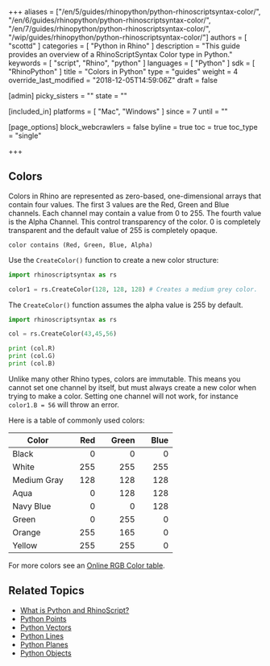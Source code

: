 +++
aliases = ["/en/5/guides/rhinopython/python-rhinoscriptsyntax-color/", "/en/6/guides/rhinopython/python-rhinoscriptsyntax-color/", "/en/7/guides/rhinopython/python-rhinoscriptsyntax-color/", "/wip/guides/rhinopython/python-rhinoscriptsyntax-color/"]
authors = [ "scottd" ]
categories = [ "Python in Rhino" ]
description = "This guide provides an overview of a RhinoScriptSyntax Color type in Python."
keywords = [ "script", "Rhino", "python" ]
languages = [ "Python" ]
sdk = [ "RhinoPython" ]
title = "Colors in Python"
type = "guides"
weight = 4
override_last_modified = "2018-12-05T14:59:06Z"
draft = false

[admin]
picky_sisters = ""
state = ""

[included_in]
platforms = [ "Mac", "Windows" ]
since = 7
until = ""

[page_options]
block_webcrawlers = false
byline = true
toc = true
toc_type = "single"

+++

## Colors

Colors in Rhino are represented as  zero-based, one-dimensional arrays that contain four values.  The first 3 values are the Red, Green and Blue channels.  Each channel may contain a value from 0 to 255.  The fourth value is the Alpha Channel.  This control transparency of the color.  0 is completely transparent and the default value of 255 is completely opaque. 

```
color contains (Red, Green, Blue, Alpha)
```

Use the `CreateColor()` function to create a new color structure:

```python
import rhinoscriptsyntax as rs

color1 = rs.CreateColor(128, 128, 128) # Creates a medium grey color.
```

The `CreateColor()` function assumes the alpha value is 255 by default. 

```python
import rhinoscriptsyntax as rs

col = rs.CreateColor(43,45,56)

print (col.R)
print (col.G)
print (col.B)
```

Unlike many other Rhino types, colors are immutable.  This means you cannot set one channel by itself, but must always create a new color when trying to make a color.  Setting one channel will not work, for instance `color1.B = 56` will throw an error. 

Here is a table of commonly used colors:

| Color       |      |  Red |      | Green |      | Blue |
| ----------- | ---- | ---: | ---- | ----: | ---- | ---: |
| Black       |      |    0 |      |     0 |      |    0 |
| White       |      |  255 |      |   255 |      |  255 |
| Medium Gray |      |  128 |      |   128 |      |  128 |
| Aqua        |      |    0 |      |   128 |      |  128 |
| Navy Blue   |      |    0 |      |     0 |      |  128 |
| Green       |      |    0 |      |   255 |      |    0 |
| Orange      |      |  255 |      |   165 |      |    0 |
| Yellow      |      |  255 |      |   255 |      |    0 |

For more colors see an [Online RGB Color table](http://www.rapidtables.com/web/color/RGB_Color.htm#color-table). 

## Related Topics

- [What is Python and RhinoScript?](/guides/rhinopython/what-is-rhinopython)
- [Python Points](/guides/rhinopython/python-rhinoscriptsyntax-points)
- [Python Vectors](/guides/rhinopython/python-rhinoscriptsyntax-vectors)
- [Python Lines](/guides/rhinopython/python-rhinoscriptsyntax-lines)
- [Python Planes](/guides/rhinopython/python-rhinoscriptsyntax-planes)
- [Python Objects](/guides/rhinopython/python-rhinoscriptsyntax-objects)
